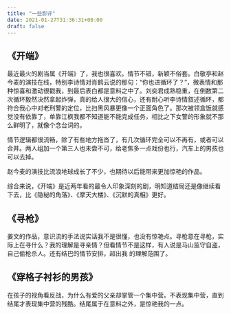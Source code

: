 ```yaml
---
title: "一些影评"
date: 2021-01-27T31:36:31+08:00
draft: false
---
```


## 《开端》

最近最火的剧当属《开端》了，我也很喜欢。情节不错，新颖不俗套。白敬亭和赵今麦的演技在线，特别李诗情对肖鹤云说的那句：“你也进循环了？”，微表情和那种惊喜和激动很戳我，到最后表白都是意料之中了。刘奕君成熟稳重，在倒数第二次循环毅然决然拿起炸弹，真的给人很大的信心，还有耐心听李诗情叙述循环，都符合我心中对老刑警的定位，比扫黑风暴更像一个正面角色了。那次被领盒饭就感觉没有依靠了，单靠江枫我都不知道能不能完成任务，相比之下女警的形象就不那么鲜明了，就像个念台词的。

情节逻辑都很流畅，除了有些地方拖沓了，有几次循环完全可以不再有，或者可以合并。两人组加一个第三人也未尝不可，给老焦多一点戏份也行，汽车上的男孩也可以去掉。

赵今麦的演技比流浪地球成长了不少，也期待以后能带来更加惊艳的作品。

综合来说，《开端》是近两年看的最令人印象深刻的剧，明知道结局还是像继续看下去，比《隐秘的角落》、《摩天大楼》、《沉默的真相》更好。



## 《寻枪》

姜文的作品，意识流的手法说实话我不是很懂，也没有惊艳点。寻枪意在寻枪，实际上在寻什么？我的理解是寻亲情？但看情节不是这样，有人说是马山监守自盗，自己偷枪杀人。还有结巴的情节安排，超出我 的理解范围了。



## 《穿格子衬衫的男孩》

在孩子的视角看反战，为什么有爱的父亲却掌管一个集中营。不表现集中营，直到结尾才表现集中营的残酷。结尾属于在意料之外，是惊艳我的一点。

